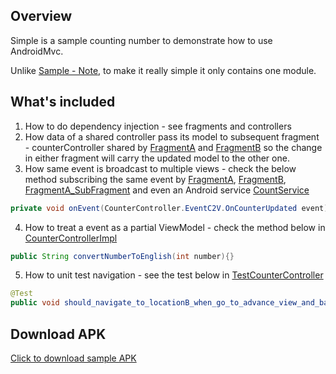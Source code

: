 ## Overview
Simple is a sample counting number to demonstrate how to use AndroidMvc.

Unlike [Sample - Note](https://github.com/kejunxia/AndroidMvc/tree/master/samples/note), to make it really simple it only contains one module.

## What's included
1. How to do dependency injection - see fragments and controllers
2. How data of a shared controller pass its model to subsequent fragment - counterController shared by [FragmentA](https://github.com/kejunxia/AndroidMvc/blob/master/samples/simple/src/main/java/com/shipdream/lib/android/mvc/samples/simple/view/FragmentA.java) and [FragmentB](https://github.com/kejunxia/AndroidMvc/blob/master/samples/simple/src/main/java/com/shipdream/lib/android/mvc/samples/simple/view/FragmentB.java) so the change in either fragment will carry the updated model to the other one.
3. How same event is broadcast to multiple views - check the below method subscribing the same event by [FragmentA](https://github.com/kejunxia/AndroidMvc/blob/master/samples/simple/src/main/java/com/shipdream/lib/android/mvc/samples/simple/view/FragmentA.java), [FragmentB](https://github.com/kejunxia/AndroidMvc/blob/master/samples/simple/src/main/java/com/shipdream/lib/android/mvc/samples/simple/view/FragmentB.java), [FragmentA_SubFragment](https://github.com/kejunxia/AndroidMvc/blob/master/samples/simple/src/main/java/com/shipdream/lib/android/mvc/samples/simple/view/FragmentA_SubFragment.java) and even an Android service [CountService](https://github.com/kejunxia/AndroidMvc/blob/master/samples/simple/src/main/java/com/shipdream/lib/android/mvc/samples/simple/view/CountService.java)
```java
private void onEvent(CounterController.EventC2V.OnCounterUpdated event)
```
4. How to treat a event as a partial ViewModel - check the method below in [CounterControllerImpl](https://github.com/kejunxia/AndroidMvc/blob/master/samples/simple/src/main/java/com/shipdream/lib/android/mvc/samples/simple/controller/internal/CounterControllerImpl.java)
```java
public String convertNumberToEnglish(int number){}
```
5. How to unit test navigation - see the test below in [TestCounterController](https://github.com/kejunxia/AndroidMvc/blob/master/samples/simple/src/test/java/com/shipdream/lib/android/mvc/samples/simple/controller/internal/TestCounterController.java)
```java
@Test
public void should_navigate_to_locationB_when_go_to_advance_view_and_back_to_locationA_after_go_to_basic_view()
```

## Download APK
[Click to download sample APK](https://docs.google.com/uc?authuser=0&id=0BwcZml9gnwoZRS1pYURMMVRzdHM&export=download)